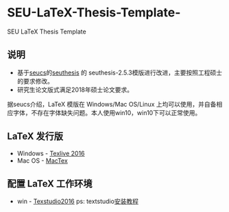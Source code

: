 # SEU-LaTeX-Thesis-Template-
SEU LaTeX Thesis Template

## 说明
* 基于[seucs](https://github.com/seucs)的[seuthesis](https://github.com/seucs/seuthesis) 的 seuthesis-2.5.3模版进行改进，主要按照工程硕士的要求修改。
* 研究生论文版式满足2018年硕士论文要求。

据seucs介绍，LaTeX 模版在 Windows/Mac OS/Linux 上均可以使用，并自备相应字体，不存在字体缺失问题。本人使用win10，win10下可以正常使用。

## LaTeX 发行版
* Windows - [Texlive 2016](http://tug.org/texlive/files/texlive2016.iso.torrent)
* Mac OS - [MacTex](https://tug.org/mactex/)

## 配置 LaTeX 工作环境
* win - [Texstudio2016](http://texstudio.sourceforge.net/) 
ps: textstudio[安装教程](https://blog.csdn.net/qq_38386316/article/details/80272396)
